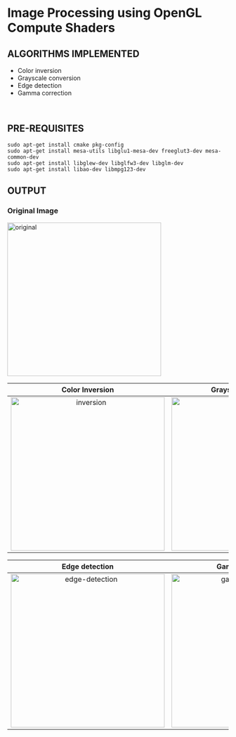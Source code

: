 # Image Processing using OpenGL Compute Shaders

## ALGORITHMS IMPLEMENTED
- Color inversion
- Grayscale conversion
- Edge detection
- Gamma correction
<br>
<p align="center">
  
## PRE-REQUISITES
  ```
  sudo apt-get install cmake pkg-config
  sudo apt-get install mesa-utils libglu1-mesa-dev freeglut3-dev mesa-common-dev
  sudo apt-get install libglew-dev libglfw3-dev libglm-dev
  sudo apt-get install libao-dev libmpg123-dev
  ```
  
## OUTPUT  
<h3> Original Image </h3>  
<image src="https://user-images.githubusercontent.com/83249996/162069982-9b99476b-c0a7-42c9-bab3-6ec0a5f695ff.png" alt = "original" width = 350>
</p>   
  
Color Inversion             |  Grayscale conversion
:-------------------------:|:-------------------------:
<image src="https://user-images.githubusercontent.com/83249996/162070023-0ad382be-b9b4-40bb-b746-6e5c6fc257ff.png" alt = "inversion" width = 350>  | <image src="https://user-images.githubusercontent.com/83249996/162070050-8df01f17-2380-4c70-abc6-c1f42c2e66b1.png" alt = "grayscale" width = 350> 
  
Edge detection             |  Gamma correction
:-------------------------:|:-------------------------:
<image src="https://user-images.githubusercontent.com/83249996/162070085-157dc5fb-da0b-46f6-b8f9-889f2454b866.png" alt = "edge-detection" width = 350> |   <image src="https://user-images.githubusercontent.com/83249996/162070112-c7bce182-80f7-4010-82b8-201f4f90118a.png" alt = "gamma_correction" width = 350> 



 
    

